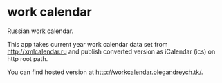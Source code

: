 # work calendar
Russian work calendar.

This app takes current year work calendar data set from http://xmlcalendar.ru and publish converted version as
iCalendar (ics) on http root path.

You can find hosted version at http://workcalendar.olegandreych.tk/.
